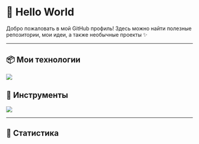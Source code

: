 # 👋 Hello World
Добро пожаловать в мой GitHub профиль! Здесь можно найти полезные репозитории, мои идеи, а также необычные проекты ✨

---
## 📦 Мои технологии
<img src="https://skillicons.dev/icons?i=git,go,py,lua,mysql,sqlite,html,css,md,cpp,cs" />

## 🔧 Инструменты
<img src="https://skillicons.dev/icons?i=github,linux,discord,vscode,visualstudio,ps,pr,obsidian" />

---
## 📅 Статистика
